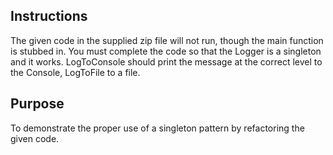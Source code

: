 ## Instructions
The given code in the supplied zip file will not run, though the main function is stubbed in. You must complete the code so that the Logger is a singleton and it works. LogToConsole should print the message at the correct level to the Console, LogToFile to a file.

## Purpose
To demonstrate the proper use of a singleton pattern by refactoring the given code.

